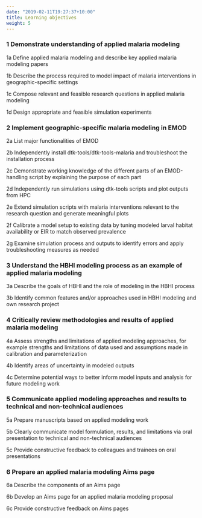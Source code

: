 ```yaml
---
date: "2019-02-11T19:27:37+10:00"
title: Learning objectives
weight: 5
---
```


### 1 Demonstrate understanding of applied malaria modeling   	

1a Define applied malaria modeling and describe key applied malaria modeling papers

1b Describe the process required to model impact of malaria interventions in geographic-specific settings 

1c Compose relevant and feasible research questions in applied malaria modeling   

1d Design appropriate and feasible simulation experiments

### 2 Implement geographic-specific malaria modeling in EMOD  	

2a List major functionalities of EMOD

2b Independently install dtk-tools/dtk-tools-malaria and troubleshoot the installation process  

2c Demonstrate working knowledge of the different parts of an EMOD-handling script   by explaining the purpose of each part

2d Independently run simulations using dtk-tools scripts and plot outputs from HPC   

2e Extend simulation scripts with malaria interventions relevant to the research question and generate meaningful plots 

2f Calibrate a model setup to existing data by tuning modeled larval habitat availability or EIR to match observed prevalence

2g Examine simulation process and outputs to identify errors and apply troubleshooting measures as needed

### 3 Understand the HBHI modeling process as an example of applied malaria modeling	

3a Describe the goals of HBHI and the role of modeling in the HBHI process

3b Identify common features and/or approaches used in HBHI modeling and own research project   

### 4 Critically review methodologies and results of applied malaria modeling  	

4a Assess strengths and limitations of applied modeling approaches, for example strengths and limitations of data used and assumptions made in calibration and parameterization 

4b Identify areas of uncertainty in modeled outputs

4c Determine potential ways to better inform model inputs and analysis for future modeling work

### 5 Communicate applied modeling approaches and results to technical and non-technical audiences 	

5a Prepare manuscripts based on applied modeling work

5b Clearly communicate model formulation, results, and limitations via oral presentation to technical and non-technical audiences

5c Provide constructive feedback to colleagues and trainees on oral presentations

### 6 Prepare an applied malaria modeling Aims page	

6a Describe the components of an Aims page

6b Develop an Aims page for an applied malaria modeling proposal

6c Provide constructive feedback on Aims pages

